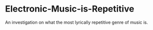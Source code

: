 # Electronic-Music-is-Repetitive
An investigation on what the most lyrically repetitive genre of music is.
